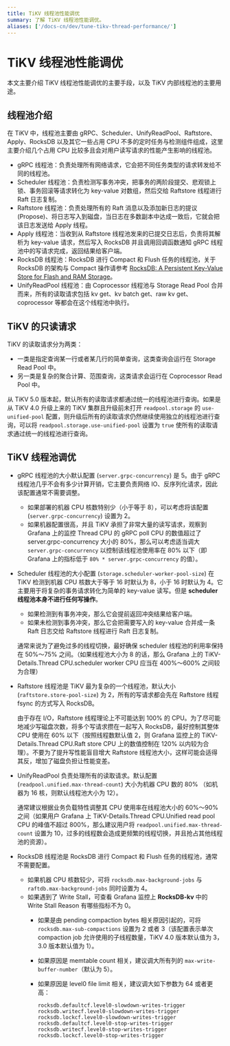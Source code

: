```yaml
---
title: TiKV 线程池性能调优
summary: 了解 TiKV 线程池性能调优。
aliases: ['/docs-cn/dev/tune-tikv-thread-performance/']
---
```


# TiKV 线程池性能调优

本文主要介绍 TiKV 线程池性能调优的主要手段，以及 TiKV 内部线程池的主要用途。

## 线程池介绍

在 TiKV 中，线程池主要由 gRPC、Scheduler、UnifyReadPool、Raftstore、Apply、RocksDB 以及其它一些占用 CPU 不多的定时任务与检测组件组成，这里主要介绍几个占用 CPU 比较多且会对用户读写请求的性能产生影响的线程池。

* gRPC 线程池：负责处理所有网络请求，它会把不同任务类型的请求转发给不同的线程池。
* Scheduler 线程池：负责检测写事务冲突，把事务的两阶段提交、悲观锁上锁、事务回滚等请求转化为 key-value 对数组，然后交给 Raftstore 线程进行 Raft 日志复制。
* Raftstore 线程池：负责处理所有的 Raft 消息以及添加新日志的提议 (Propose)、将日志写入到磁盘，当日志在多数副本中达成一致后，它就会把该日志发送给 Apply 线程。
* Apply 线程池：当收到从 Raftstore 线程池发来的已提交日志后，负责将其解析为 key-value 请求，然后写入 RocksDB 并且调用回调函数通知 gRPC 线程池中的写请求完成，返回结果给客户端。
* RocksDB 线程池：RocksDB 进行 Compact 和 Flush 任务的线程池，关于 RocksDB 的架构与 Compact 操作请参考 [RocksDB: A Persistent Key-Value Store for Flash and RAM Storage](https://github.com/facebook/rocksdb)。
* UnifyReadPool 线程池：由 Coprocessor 线程池与 Storage Read Pool 合并而来，所有的读取请求包括 kv get、kv batch get、raw kv get、coprocessor 等都会在这个线程池中执行。

## TiKV 的只读请求

TiKV 的读取请求分为两类：

- 一类是指定查询某一行或者某几行的简单查询，这类查询会运行在 Storage Read Pool 中。
- 另一类是复杂的聚合计算、范围查询，这类请求会运行在 Coprocessor Read Pool 中。

从 TiKV 5.0 版本起，默认所有的读取请求都通过统一的线程池进行查询。如果是从 TiKV 4.0 升级上来的 TiKV 集群且升级前未打开 `readpool.storage` 的 `use-unified-pool` 配置，则升级后所有的读取请求仍然继续使用独立的线程池进行查询，可以将 `readpool.storage.use-unified-pool` 设置为 `true` 使所有的读取请求通过统一的线程池进行查询。

## TiKV 线程池调优

* gRPC 线程池的大小默认配置 (`server.grpc-concurrency`) 是 5。由于 gRPC 线程池几乎不会有多少计算开销，它主要负责网络 IO、反序列化请求，因此该配置通常不需要调整。

    - 如果部署的机器 CPU 核数特别少（小于等于 8），可以考虑将该配置 (`server.grpc-concurrency`) 设置为 2。
    - 如果机器配置很高，并且 TiKV 承担了非常大量的读写请求，观察到 Grafana 上的监控 Thread CPU 的 gRPC poll CPU 的数值超过了 server.grpc-concurrency 大小的 80%，那么可以考虑适当调大 `server.grpc-concurrency` 以控制该线程池使用率在 80% 以下（即 Grafana 上的指标低于 `80% * server.grpc-concurrency` 的值）。

* Scheduler 线程池的大小配置 (`storage.scheduler-worker-pool-size`) 在 TiKV 检测到机器 CPU 核数大于等于 16 时默认为 8，小于 16 时默认为 4。它主要用于将复杂的事务请求转化为简单的 key-value 读写。但是 **scheduler 线程池本身不进行任何写操作**。

    - 如果检测到有事务冲突，那么它会提前返回冲突结果给客户端。
    - 如果未检测到事务冲突，那么它会把需要写入的 key-value 合并成一条 Raft 日志交给 Raftstore 线程进行 Raft 日志复制。
    
    通常来说为了避免过多的线程切换，最好确保 scheduler 线程池的利用率保持在 50%～75% 之间。（如果线程池大小为 8 的话，那么 Grafana 上的 TiKV-Details.Thread CPU.scheduler worker CPU 应当在 400%～600% 之间较为合理）

* Raftstore 线程池是 TiKV 最为复杂的一个线程池，默认大小 (`raftstore.store-pool-size`) 为 2，所有的写请求都会先在 Raftstore 线程 fsync 的方式写入 RocksDB。

    由于存在 I/O，Raftstore 线程理论上不可能达到 100% 的 CPU。为了尽可能地减少写磁盘次数，将多个写请求攒在一起写入 RocksDB，最好控制其整体 CPU 使用在 60% 以下（按照线程数默认值 2，则 Grafana 监控上的 TiKV-Details.Thread CPU.Raft store CPU 上的数值控制在 120% 以内较为合理）。不要为了提升写性能盲目增大 Raftstore 线程池大小，这样可能会适得其反，增加了磁盘负担让性能变差。

* UnifyReadPool 负责处理所有的读取请求。默认配置 (`readpool.unified.max-thread-count`) 大小为机器 CPU 数的 80% （如机器为 16 核，则默认线程池大小为 12）。

    通常建议根据业务负载特性调整其 CPU 使用率在线程池大小的 60%～90% 之间（如果用户 Grafana 上 TiKV-Details.Thread CPU.Unified read pool CPU 的峰值不超过 800%，那么建议用户将 `readpool.unified.max-thread-count` 设置为 10，过多的线程数会造成更频繁的线程切换，并且抢占其他线程池的资源）。

* RocksDB 线程池是 RocksDB 进行 Compact 和 Flush 任务的线程池，通常不需要配置。

    * 如果机器 CPU 核数较少，可将 `rocksdb.max-background-jobs` 与 `raftdb.max-background-jobs` 同时设置为 4。
    * 如果遇到了 Write Stall，可查看 Grafana 监控上 **RocksDB-kv** 中的 Write Stall Reason 有哪些指标不为 0。
        * 如果是由 pending compaction bytes 相关原因引起的，可将 `rocksdb.max-sub-compactions` 设置为 2 或者 3（该配置表示单次 compaction job 允许使用的子线程数量，TiKV 4.0 版本默认值为 3，3.0 版本默认值为 1）。
        * 如果原因是 memtable count 相关，建议调大所有列的 `max-write-buffer-number`（默认为 5）。
        * 如果原因是 level0 file limit 相关，建议调大如下参数为 64 或者更高：

            ```
            rocksdb.defaultcf.level0-slowdown-writes-trigger
            rocksdb.writecf.level0-slowdown-writes-trigger
            rocksdb.lockcf.level0-slowdown-writes-trigger
            rocksdb.defaultcf.level0-stop-writes-trigger
            rocksdb.writecf.level0-stop-writes-trigger
            rocksdb.lockcf.level0-stop-writes-trigger
            ```
